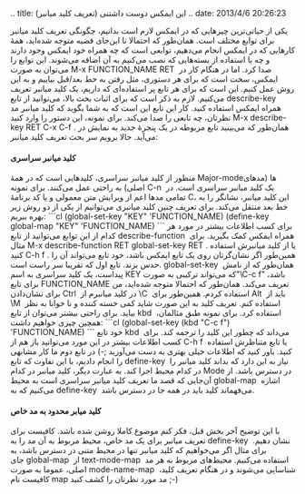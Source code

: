 .. title: این ایمکس دوست داشتنی (تعریف کلید میانبر) .. date: 2013/4/6
20:26:23

یکی از حیاتی‌ترین چیز‌هایی که در ایمکس لازم است بدانیم‌، چگونگی تعریف
کلید میانبر برای توابع مختلف است. همان‌طور که احتمالا تا این‌جای قضیه
متوجه شده‌اید‌، همهٔ کار‌هایی که در ایمکس انجام می‌دهیم‌، توابعی است که
چه همراه خود ایمکس وجود دارند و چه با استفاده از بسته‌هایی که نصب
می‌کنیم به آن اضافه می‌شوند. این توابع را می‌توان به صورت M-x
FUNCTION\_NAME RET  صدا کرد. اما در هنگام کار در ایمکس‌، سخت است که برای
هر دستوری‌، مثل رفتن به خط بعد/قبل بیاییم و به این روش عمل کنیم. این است
که برای هر تابع پر استفاده‌ای که داریم‌، یک کلید میانبر تعریف می‌کنیم.
لازم به ذکر است که برای اثبات بحث بالا‌، می‌توانید از تابع describe-key 
همراه ایمکس استفاده کنید. کار این تابع این است که به شما بگوید که کلید
میانبر مد نظر‌تان‌، چه تابعی را صدا می‌کند. برای نمونه‌، این دستور را
وارد کنید M-x describe-key RET C-x C-f . همان‌طور که می‌بینید تابع
مربوطه در یک پنجرهٔ جدید به نمایش در می‌آید. حالا برویم سر بحث تعریف
کلید میانبر:

#### کلید میانبر سراسری

منظور از کلید میانبر سراسری‌، کلید‌هایی است که در همهٔ Major-mode‌ها
(مد‌های اصلی) به راحتی عمل می‌کنند. برای نمونه C-n  یک کلید میانبر
سراسری است. در تمامی مد‌ها اعم از ویرایش متن معمولی و یا کد برنامهٔ C‌،
این کلید میانبر‌، نشانگر را به خط بعد منتقل می‌کند. برای تعریف چنین کلید
میانبری می‌توانیم از یکی از دو روش زیر بهره ببریم: \`\`\`cl
(global-set-key "KEY" 'FUNCTION\_NAME) (define-key global-map "KEY"
'FUNCTION\_NAME) \`\`\` برای کسب اطلاعات بیشتر در مورد هر کدام از این
توابع می‌توانید از تابع describe-function  همراه ایمکس کمک بگیرید. برای
مثال M-x describe-function RET global-set-key RET . یا از کلید میانبرش
استفاده کنید C-h f . همین‌طور اگر نشان‌گرتان روی یک تابع ایمکس باشد‌،
خود تابع می‌تواند آن را حدس بزند. تابع اول که تقریبا سر راست
است. global-set-key  همان‌طور که از نامش پیداست‌، یک کلید سراسری به اسم
KEY که می‌تواند ترکیبی به صورت<span
class="lang:default decode:true crayon-inline">"‎\\C-c f" باشد‌، برای
تابع FUNCTION\_NAME تعریف می‌کند. همان‌طور که احتمالا متوجه شده‌اید‌، من
برای نشان‌دادن Ctrl  در کلید میانبرم از ‎‎\\C  استفاده کردم. همین‌طور
برای Alt  باید از ‎\\M  استفاده کنم. تعریف کلید به این صورت شاید کمی
خسته کننده و نا خوانا به نظر بیاید. برای راحتی بیشتر می‌توان از
تابع kbd  استفاده کرد. برای نمونه طبق مثالمان‌، همچین چیزی خواهیم داشت:
\`\`\`cl (global-set-key (kbd "C-c f") 'FUNCTION\_NAME) \`\`\` خود
تابع kbd  می‌داند که چطور این کلید را ترجمه کند. برای کسب اطلاعات بیشتر
در این مورد می‌توانید باز هم از C-h f  یا تابع متناظرش استفاده کنید.
باور کنید که اطلاعات خیلی بهتری به دست می‌آورید ;-) در تابع دوم ما کار
مشابهی را انجام دادیم‌، با این تفاوت که تابع define-key  نیاز به این
دارد که بداند کلید میانبر را در کدام محیط اجرا کند. به عبارت دیگر‌، کلید
میانبر در کدام Mode در دسترس باشد. از آن‌جایی که قصد ما تعریف کلید
میانبر سراسری است به محیط global-map  اشاره می‌کنیم که به define-key 
می‌فهماند کلید باید در همه جا در دسترس باشد. </span>

#### کلید میابر محدود به مد خاص

با این توضیح آخر بخش قبل‌، فکر کنم موضوع کاملا روشن شده باشد. کافیست
برای تعریف میانبر برای یک مد خاص‌، محیط مربوط به آن مد را به define-key 
نشان دهیم. برای مثال اگر می‌خواهیم که کلید میانبر تنها در محیط متنی در
دسترس باشد‌، به جای global-map  از text-mode-map  استفاده می‌کنیم.
محیط‌های مربوط به هر مد اصلی‌، عموما به صورت mode-name-map  شناسایی
می‌شوند و در هنگام تعریف کلید‌، کافیست نام map مد مورد نظر‌تان را کشف
کنید ;-)

